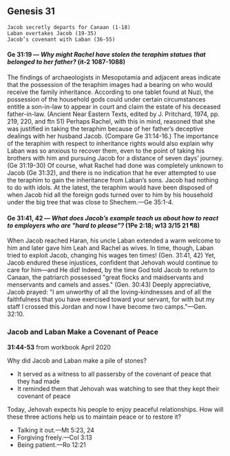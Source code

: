 ## Genesis 31

```
Jacob secretly departs for Canaan (1-18)
Laban overtakes Jacob (19-35)
Jacob’s covenant with Laban (36-55)
```

#### Ge 31:19 ​— *Why might Rachel have stolen the teraphim statues that belonged to her father?* (it-2 1087-1088)

The findings of archaeologists in Mesopotamia and adjacent areas indicate that the possession of the teraphim images had a bearing on who would receive the family inheritance. According to one tablet found at Nuzi, the possession of the household gods could under certain circumstances entitle a son-in-law to appear in court and claim the estate of his deceased father-in-law. (Ancient Near Eastern Texts, edited by J. Pritchard, 1974, pp. 219, 220, and ftn 51) Perhaps Rachel, with this in mind, reasoned that she was justified in taking the teraphim because of her father’s deceptive dealings with her husband Jacob. (Compare Ge 31:14-16.) The importance of the teraphim with respect to inheritance rights would also explain why Laban was so anxious to recover them, even to the point of taking his brothers with him and pursuing Jacob for a distance of seven days’ journey. (Ge 31:19-30) Of course, what Rachel had done was completely unknown to Jacob (Ge 31:32), and there is no indication that he ever attempted to use the teraphim to gain the inheritance from Laban’s sons. Jacob had nothing to do with idols. At the latest, the teraphim would have been disposed of when Jacob hid all the foreign gods turned over to him by his household under the big tree that was close to Shechem.​—Ge 35:1-4.

#### Ge 31:41, 42 ​— *What does Jacob’s example teach us about how to react to employers who are "hard to please"?* (1Pe 2:18; w13 3/15 21 ¶8)

When Jacob reached Haran, his uncle Laban extended a warm welcome to him and later gave him Leah and Rachel as wives. In time, though, Laban tried to exploit Jacob, changing his wages ten times! (Gen. 31:41, 42) Yet, Jacob endured these injustices, confident that Jehovah would continue to care for him​—and He did! Indeed, by the time God told Jacob to return to Canaan, the patriarch possessed "great flocks and maidservants and menservants and camels and asses." (Gen. 30:43) Deeply appreciative, Jacob prayed: "I am unworthy of all the loving-kindnesses and of all the faithfulness that you have exercised toward your servant, for with but my staff I crossed this Jordan and now I have become two camps."​—Gen. 32:10.

### Jacob and Laban Make a Covenant of Peace

**31:44-53** from workbook April 2020

Why did Jacob and Laban make a pile of stones?

- It served as a witness to all passersby of the covenant of peace that they had made
- It reminded them that Jehovah was watching to see that they kept their covenant of peace

Today, Jehovah expects his people to enjoy peaceful relationships. How will these three actions help us to maintain peace or to restore it?

- Talking it out.​—Mt 5:23, 24
- Forgiving freely.​—Col 3:13
- Being patient.​—Ro 12:21
